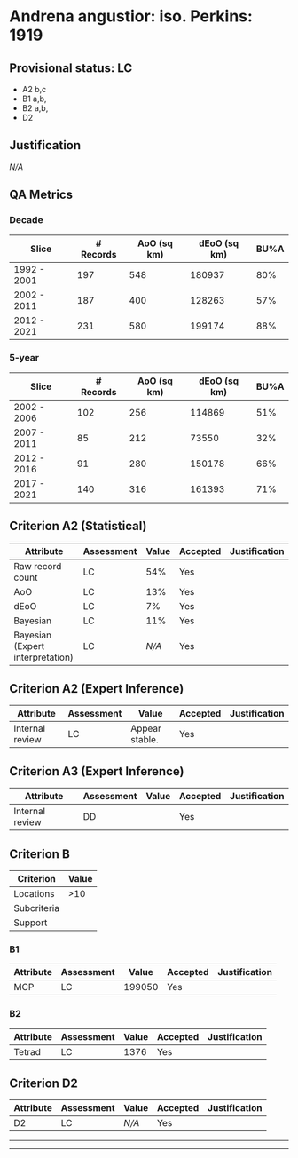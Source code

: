 # Andrena angustior: iso. Perkins: 1919
## Provisional status: LC
- A2 b,c
- B1 a,b, 
- B2 a,b, 
- D2

## Justification
*N/A*
## QA Metrics
### Decade
| Slice | # Records | AoO (sq km) | dEoO (sq km) |BU%A |
|---|---|---|---|---|
|1992 - 2001|197|548|180937|80%|
|2002 - 2011|187|400|128263|57%|
|2012 - 2021|231|580|199174|88%|
### 5-year
| Slice | # Records | AoO (sq km) | dEoO (sq km) |BU%A |
|---|---|---|---|---|
|2002 - 2006|102|256|114869|51%|
|2007 - 2011|85|212|73550|32%|
|2012 - 2016|91|280|150178|66%|
|2017 - 2021|140|316|161393|71%|
## Criterion A2 (Statistical)
|Attribute|Assessment|Value|Accepted|Justification
|---|---|---|---|---|
|Raw record count|LC|54%|Yes||
|AoO|LC|13%|Yes||
|dEoO|LC|7%|Yes||
|Bayesian|LC|11%|Yes||
|Bayesian (Expert interpretation)|LC|*N/A*|Yes||
## Criterion A2 (Expert Inference)
|Attribute|Assessment|Value|Accepted|Justification
|---|---|---|---|---|
|Internal review|LC|Appear stable.|Yes||
## Criterion A3 (Expert Inference)
|Attribute|Assessment|Value|Accepted|Justification
|---|---|---|---|---|
|Internal review|DD||Yes||
## Criterion B
|Criterion| Value|
|---|---|
|Locations|>10|
|Subcriteria||
|Support||
### B1
|Attribute|Assessment|Value|Accepted|Justification
|---|---|---|---|---|
|MCP|LC|199050|Yes||
### B2
|Attribute|Assessment|Value|Accepted|Justification
|---|---|---|---|---|
|Tetrad|LC|1376|Yes||
## Criterion D2
|Attribute|Assessment|Value|Accepted|Justification
|---|---|---|---|---|
|D2|LC|*N/A*|Yes||
---
 ---
 <br><br>
 
